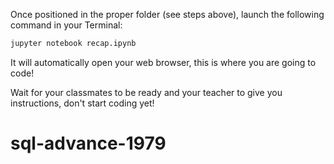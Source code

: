 Once positioned in the proper folder (see steps above), launch the following command in your Terminal:

```bash
jupyter notebook recap.ipynb
```

It will automatically open your web browser, this is where you are going to code!

Wait for your classmates to be ready and your teacher to give you instructions, don't start coding yet!
# sql-advance-1979
